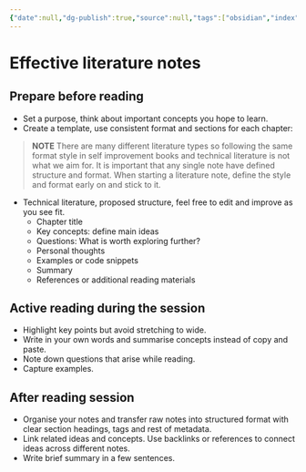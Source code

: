 ```yaml
---
{"date":null,"dg-publish":true,"source":null,"tags":["obsidian","index"],"title":"Effective literature notes","type":"baby_note","URL":null,"permalink":"/00-fleeting-inbox/literature-notes-structure/","dgPassFrontmatter":true}
---
```



# Effective literature notes

## Prepare before reading

- Set a purpose, think about important concepts you hope to learn.
- Create a template, use consistent format and sections for each chapter:
>**NOTE**
>There are many different literature types so following the same format style in self improvement books and technical literature is not what we aim for. It is important that any single note have defined structure and format. When starting a literature note, define the style and format early on and stick to it.

- Technical literature, proposed structure, feel free to edit and improve as you see fit.
  - Chapter title
  - Key concepts: define main ideas
  - Questions: What is worth exploring further?
  - Personal thoughts
  - Examples or code snippets
  - Summary
  - References or additional reading materials

## Active reading during the session

- Highlight key points but avoid stretching to wide.
- Write in your own words and summarise concepts instead of copy and paste.
- Note down questions that arise while reading.
- Capture examples.

## After reading session

- Organise your notes and transfer raw notes into structured format with clear section headings, tags and rest of metadata.
- Link related ideas and concepts. Use backlinks or references to connect ideas across different notes.
- Write brief summary in a few sentences.
